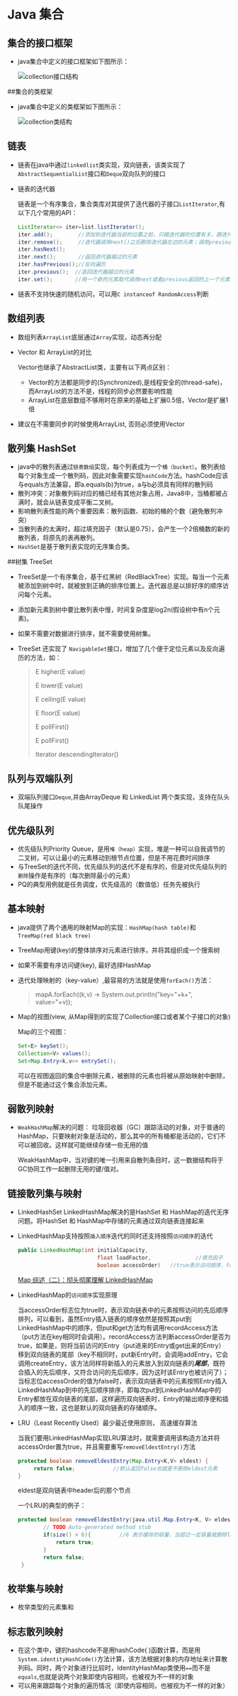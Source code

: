 # Java 集合

## 集合的接口框架

* java集合中定义的接口框架如下图所示：

  ![collection接口结构](..\..\..\Pic\collection接口结构.png)

##集合的类框架

* java集合中定义的类框架如下图所示：

  ![collection类结构](..\..\..\Pic\collection类结构.png)

## 链表

* 链表在java中通过`linkedlist`类实现，双向链表，该类实现了`AbstractSequentialList`接口和`Deque`双向队列的接口

* 链表的迭代器

  链表是一个有序集合，集合类库对其提供了迭代器的子接口`ListIterator`,有以下几个常用的API：

  ```java
  ListIterator<> iter=list.listIterator();
  iter.add();        //添加到迭代器当前的位置之前，只跟迭代器的位置有关，跟迭代器的状态无关
  iter.remove();     //迭代器调用next()之后删除迭代器左边的元素；调用previous()之后，删除迭代器右边的元素，并且不能连续调用两次remove();即remove()不仅跟迭代器的位置有关，还跟迭代器的状态有关
  iter.hasNext();
  iter.next();       //返回迭代器越过的元素
  iter.hasPrevious();//反向遍历
  iter.previous();  //返回迭代器越过的元素
  iter.set();       //用一个新的元素取代调用next或者previous返回的上一个元素
  ```

* 链表不支持快速的随机访问，可以用`C instanceof RandomAccess`判断

## 数组列表

* 数组列表`ArrayList`底层通过`Array`实现，动态再分配

* Vector 和 ArrayList的对比

  Vector也继承了AbstractList类，主要有以下两点区别：

  * Vector的方法都是同步的(Synchronized),是线程安全的(thread-safe)，而ArrayList的方法不是，线程的同步必然要影响性能 
  * ArrayList在底层数组不够用时在原来的基础上扩展0.5倍，Vector是扩展1倍

* 建议在不需要同步的时候使用ArrayList, 否则必须使用Vector

## 散列集 HashSet

* java中的散列表通过`链表数组`实现，每个列表成为一个`桶（bucket）`。散列表给每个对象生成一个散列码，因此对象需要实现`hashCode`方法。hashCode应该与equals方法兼容，即a.equals(b)为true，a与b必须具有同样的散列码
* 散列冲突：对象散列码对应的桶已经有其他对象占用，Java8中，当桶都被占满时，就会从链表变成平衡二叉树。
* 影响散列表性能的两个重要因素：散列函数、初始的桶的个数（避免散列冲突）
* 当散列表的太满时，超过填充因子（默认是0.75），会产生一个2倍桶数的新的散列表，将原先的表再散列。
* `HashSet`是基于散列表实现的无序集合类。

##树集 TreeSet

* TreeSet是一个有序集合，基于红黑树（RedBlackTree）实现。每当一个元素被添加到树中时，就被放到正确的排序位置上。迭代器总是以排好序的顺序访问每个元素。

* 添加新元素到树中要比散列表中慢，时间复杂度是log2n(假设树中有n个元素)。

* 如果不需要对数据进行排序，就不需要使用树集。

* TreeSet 还实现了 `NavigableSet`接口，增加了几个便于定位元素以及反向遍历的方法，如：

  > E higher(E value)
  >
  > E lower(E value)
  >
  > E ceiling(E value)
  >
  > E floor(E value)
  >
  > E pollFirst()
  >
  > E pollFirst()
  >
  > Iterator<E> descendingIterator()

## 队列与双端队列

* 双端队列接口`Deque`,并由ArrayDeque 和 LinkedList 两个类实现，支持在队头队尾操作

## 优先级队列

* 优先级队列Priority Queue，是用`堆（heap）`实现，堆是一种可以自我调节的二叉树，可以让最小的元素移动到根节点位置，但是不用花费时间排序
* 与TreeSet的迭代不同，优先级队列的迭代不是有序的，但是对优先级队列的`删除`操作是有序的（每次删除最小的元素）
* PQ的典型用例就是任务调度，优先级高的（数值低）任务先被执行

## 基本映射

* java提供了两个通用的映射Map的实现：`HashMap(hash table)`和`TreeMap(red black tree)`

* TreeMap用键(key)的整体排序对元素进行排序，并将其组织成一个搜索树

* 如果不需要有序访问键(key), 最好选择HashMap

* 迭代处理映射的（key-value）,最容易的方法就是使用`forEach()`方法：

  > mapA.forEach((k,v) -> System.out.println("key="+k+", value="+v));

* Map的视图(view, 从Map得到的实现了Collection接口或者某个子接口的对象)

  Map的三个视图：

  ```java
  Set<E> keySet();
  Collection<V> values();
  Set<Map.Entry<k,v>> entrySet();
  ```

  可以在视图返回的集合中删除元素，被删除的元素也将被从原始映射中删除，但是不能通过这个集合添加元素。

## 弱散列映射

* `WeakHashMap`解决的问题： 垃圾回收器（GC）跟踪活动的对象，对于普通的HashMap，只要映射对象是活动的，那么其中的所有桶都是活动的，它们不可以被回收。这样就可能继续存储一些无用的值

  WeakHashMap中，当对键的唯一引用来自散列条目时，这一数据结构将于GC协同工作一起删除无用的键/值对。

## 链接散列集与映射

* LinkedHashSet LinkedHashMap解决的是HashSet 和 HashMap的迭代无序问题。将HashSet 和 HashMap中存储的元素通过双向链表连接起来

* LinkedHashMap支持按照`插入顺序`迭代的同时还支持按照`访问顺序`的迭代

  ```java
  public LinkedHashMap(int initialCapacity,
                           float loadFactor,              //填充因子
                           boolean accessOrder)   //true表示访问顺序，false表示插入顺序   
  ```

  [Map 综述（二）：彻头彻尾理解 LinkedHashMap](https://blog.csdn.net/justloveyou_/article/details/71713781)

* LinkedHashMap的`访问顺序`实现原理

  当accessOrder标志位为true时，表示双向链表中的元素按照访问的先后顺序排列，可以看到，虽然Entry插入链表的顺序依然是按照其put到LinkedHashMap中的顺序，但put和get方法均有调用recordAccess方法（put方法在key相同时会调用）。recordAccess方法判断accessOrder是否为true，如果是，则将当前访问的Entry（put进来的Entry或get出来的Entry）移到双向链表的尾部（key不相同时，put新Entry时，会调用addEntry，它会调用createEntry，该方法同样将新插入的元素放入到双向链表的***尾部***，既符合插入的先后顺序，又符合访问的先后顺序，因为这时该Entry也被访问了）；当标志位accessOrder的值为false时，表示双向链表中的元素按照Entry插入LinkedHashMap到中的先后顺序排序，即每次put到LinkedHashMap中的Entry都放在双向链表的尾部，这样遍历双向链表时，Entry的输出顺序便和插入的顺序一致，这也是默认的双向链表的存储顺序。

* LRU（Least Recently Used）最少最近使用原则， 高速缓存算法

  当我们要用LinkedHashMap实现LRU算法时，就需要调用该构造方法并将accessOrder置为true，并且需要重写`removeEldestEntry()`方法

  ```java
  protected boolean removeEldestEntry(Map.Entry<K,V> eldest) {
       return false;            //默认返回false也就是不删除eldest元素
  }
  ```

  eldest是双向链表中header后的那个节点

  一个LRU的典型的例子：

  ```java
  protected boolean removeEldestEntry(java.util.Map.Entry<K, V> eldest) {
          // TODO Auto-generated method stub
          if(size() > 6){         //6 表示缓存的容量，当超过一定容量就删除least recently表示的元素
              return true; 
          }
          return false;
   }
  
  ```

  

## 枚举集与映射

* 枚举类型的元素集和

## 标志散列映射

* 在这个类中，键的hashcode不是用hashCode( )函数计算，而是用`System.identityHashCode()`方法计算，该方法根据对象的内存地址来计算散列码。同时，两个对象进行比较时，IdentityHashMap类使用`==`而不是`equals`,也就是说两个对象即使内容相同，也被视为不一样的对象
* 可以用来跟踪每个对象的遍历情况（即使内容相同，也被视为不一样的对象）





